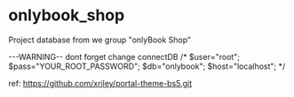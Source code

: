 # onlybook_shop
Project database from we group "onlyBook Shop"

---WARNING--
dont forget change connectDB
    /*
    $user="root";
    $pass="YOUR_ROOT_PASSWORD";
    $db="onlybook";
    $host="localhost";
    */

ref: https://github.com/xriley/portal-theme-bs5.git
